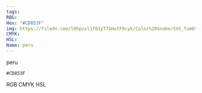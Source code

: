 ```yaml
---
tags:
RBG:
Hex: "#CD853F"
img: https://filedn.com/l0hpzxl1f01yT7GHxtF8cyk/Color%20Snake/SVG_Tumb%20Mass%20No%20Name/#CD853F.svg
CMYK:
HSL:
Name: peru
---
```

peru
```palette
#CD853F
```
RGB
CMYK
HSL